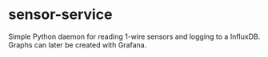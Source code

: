 # sensor-service
Simple Python daemon for reading 1-wire sensors and logging to a InfluxDB.
Graphs can later be created with Grafana.
